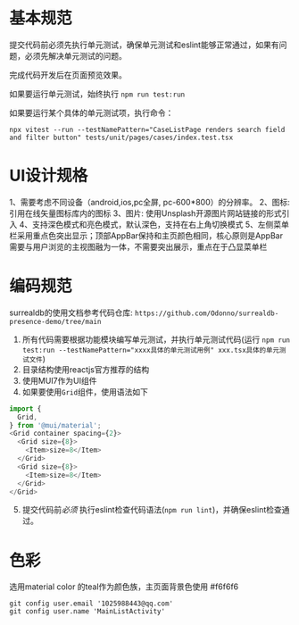 # 基本规范
提交代码前必须先执行单元测试，确保单元测试和eslint能够正常通过，如果有问题，必须先解决单元测试的问题。

完成代码开发后在页面预览效果。

如果要运行单元测试，始终执行 `npm run test:run`

如果要运行某个具体的单元测试项，执行命令： 

```shell
npx vitest --run --testNamePattern="CaseListPage renders search field and filter button" tests/unit/pages/cases/index.test.tsx
```

# UI设计规格
1、需要考虑不同设备（android,ios,pc全屏, pc-600*800）的分辨率。
2、图标:引用在线矢量图标库内的图标
3、图片: 使用Unsplash开源图片网站链接的形式引入
4、支持深色模式和亮色模式，默认深色，支持在右上角切换模式
5、左侧菜单栏采用重点色突出显示；顶部AppBar保持和主页颜色相同，核心原则是AppBar需要与用户浏览的主视图融为一体，不需要突出展示，重点在于凸显菜单栏

# 编码规范
surrealdb的使用文档参考代码仓库: `https://github.com/Odonno/surrealdb-presence-demo/tree/main`

1. 所有代码需要根据功能模块编写单元测试，并执行单元测试代码(运行 `npm run test:run --testNamePattern="xxxx具体的单元测试用例" xxx.tsx具体的单元测试文件`)
2. 目录结构使用reactjs官方推荐的结构
3. 使用MUI7作为UI组件
4. 如果要使用`Grid`组件，使用语法如下
```typescript
import {
  Grid,
} from '@mui/material';
<Grid container spacing={2}>
  <Grid size={8}>
    <Item>size=8</Item>
  </Grid>
  <Grid size={8}>
    <Item>size=8</Item>
  </Grid>
</Grid>
```
5. 提交代码前*必须* 执行eslint检查代码语法(`npm run lint`)，并确保eslint检查通过。

# 色彩
选用material color 的teal作为颜色族，主页面背景色使用 #f6f6f6

```shell
git config user.email '1025988443@qq.com'
git config user.name 'MainListActivity'
```

